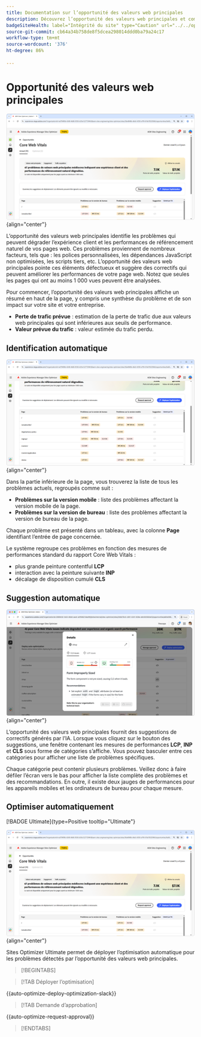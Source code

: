 ```yaml
---
title: Documentation sur l’opportunité des valeurs web principales
description: Découvrez l’opportunité des valeurs web principales et comment l’utiliser pour améliorer l’acquisition du trafic.
badgeSiteHealth: label="Intégrité du site" type="Caution" url="../../opportunity-types/site-health.md" tooltip="Intégrité du site"
source-git-commit: cb64a34b758de8f5dcea298014ddd0ba79a24c17
workflow-type: tm+mt
source-wordcount: '376'
ht-degree: 86%

---
```



# Opportunité des valeurs web principales

![opportunité des valeurs web principales](./assets/core-web-vitals/hero.png){align="center"}

L’opportunité des valeurs web principales identifie les problèmes qui peuvent dégrader l’expérience client et les performances de référencement naturel de vos pages web. Ces problèmes proviennent de nombreux facteurs, tels que : les polices personnalisées, les dépendances JavaScript non optimisées, les scripts tiers, etc. L’opportunité des valeurs web principales pointe ces éléments défectueux et suggère des correctifs qui peuvent améliorer les performances de votre page web. Notez que seules les pages qui ont au moins 1 000 vues peuvent être analysées.

Pour commencer, l’opportunité des valeurs web principales affiche un résumé en haut de la page, y compris une synthèse du problème et de son impact sur votre site et votre entreprise.

* **Perte de trafic prévue** : estimation de la perte de trafic due aux valeurs web principales qui sont inférieures aux seuils de performance.
* **Valeur prévue du trafic** : valeur estimée du trafic perdu.

## Identification automatique

![Identification automatique des valeurs web principales](./assets/core-web-vitals/auto-identify.png){align="center"}

Dans la partie inférieure de la page, vous trouverez la liste de tous les problèmes actuels, regroupés comme suit :

* **Problèmes sur la version mobile** : liste des problèmes affectant la version mobile de la page.
* **Problèmes sur la version de bureau** : liste des problèmes affectant la version de bureau de la page.

Chaque problème est présenté dans un tableau, avec la colonne **Page** identifiant l’entrée de page concernée.

Le système regroupe ces problèmes en fonction des mesures de performances standard du rapport Core Web Vitals :

* plus grande peinture contentful **LCP**
* interaction avec la peinture suivante **INP**
* décalage de disposition cumulé **CLS**

## Suggestion automatique

![Suggestion automatique de l’opportunité des valeurs web principales](./assets/core-web-vitals/auto-suggest.png){align="center"}

L’opportunité des valeurs web principales fournit des suggestions de correctifs générés par l’IA. Lorsque vous cliquez sur le bouton des suggestions, une fenêtre contenant les mesures de performances **LCP**, **INP** et **CLS** sous forme de catégories s’affiche. Vous pouvez basculer entre ces catégories pour afficher une liste de problèmes spécifiques.

Chaque catégorie peut contenir plusieurs problèmes. Veillez donc à faire défiler l’écran vers le bas pour afficher la liste complète des problèmes et des recommandations.  En outre, il existe deux jauges de performances pour les appareils mobiles et les ordinateurs de bureau pour chaque mesure.

## Optimiser automatiquement

[!BADGE Ultimate]{type=Positive tooltip="Ultimate"}

![Optimisation automatique de l’opportunité des valeurs web principales](./assets/core-web-vitals/auto-optimize.png){align="center"}

Sites Optimizer Ultimate permet de déployer l’optimisation automatique pour les problèmes détectés par l’opportunité des valeurs web principales. <!--- TBD-need more in-depth and opportunity specific information here. What does the auto-optimization do?-->

>[!BEGINTABS]

>[!TAB Déployer l’optimisation]

{{auto-optimize-deploy-optimization-slack}}

>[!TAB Demande d’approbation]

{{auto-optimize-request-approval}}

>[!ENDTABS]

